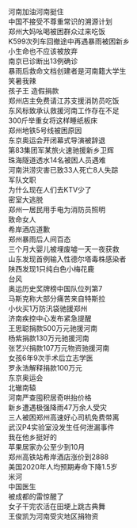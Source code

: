 河南加油河南挺住  
中国不接受不尊重常识的溯源计划  
郑州大妈吆喝被困群众过来吃饭  
K599次列车回撤途中再遇暴雨被困新乡  
小生命也不应该被放弃  
南京已诊断出13例确诊  
暴雨后救命文档创建者是河南籍大学生  
笑暑我辣  
孩子王 造假捐款  
郑州店主免费请江苏支援消防员吃饭  
东风标致承认救援河南工作存在不足  
300斤举重女将这样睡纸板床  
郑州地铁5号线被困原因  
东京奥运会开闭幕式导演被辞退  
第83集团军某旅火速驰援新乡卫辉  
珠海隧道透水14名被困人员遇难  
河南洪涝灾害已致33人死亡8人失踪  
军队文职  
为什么现在人们去KTV少了  
密室大逃脱  
郑州一居民用手电为消防员照明  
致命女人  
希岸酒店道歉  
郑州暴雨后人间百态  
三个月大婴儿被埋废墟一天一夜获救  
山东发现首例输入性德尔塔毒株感染者  
陕西发现1只纯白色小梅花鹿  
台风  
奥运历史奖牌榜中国队位列第7  
马斯克称大部分痛苦来自特斯拉  
小伙买1万防汛袋驰援郑州  
济南疾控中心发布紧急提醒  
王思聪捐款500万元驰援河南  
杨紫捐款130万元驰援河南  
张艺兴捐款107万元物资驰援河南  
女孩6年9次手术后立志学医  
罗永浩解释捐款100万元  
东京奥运会  
北辙南辕  
河南严查囤积居奇哄抬价格  
新乡遭遇极强降雨47万余人受灾  
三人被困郑州高速好心司机免费带离  
武汉P4实验室没发生任何泄漏事件  
我在他乡挺好的  
苹果居家办公至少到10月  
郑州高铁站希岸酒店涨价到2888  
美国2020年人均预期寿命下降1.5岁  
米河  
中国医生  
被成都的雷惊醒了  
女子干完农活在田埂上跳古典舞  
王俊凯为河南受灾地区捐物资  
